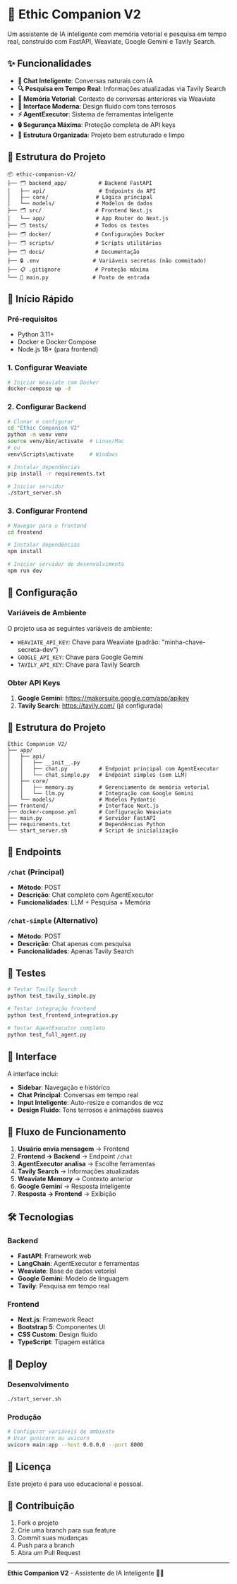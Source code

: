 # 🤖 Ethic Companion V2

Um assistente de IA inteligente com memória vetorial e pesquisa em tempo real, construído com FastAPI, Weaviate, Google Gemini e Tavily Search.

## ✨ Funcionalidades

- **💬 Chat Inteligente**: Conversas naturais com IA
- **🔍 Pesquisa em Tempo Real**: Informações atualizadas via Tavily Search
- **🧠 Memória Vetorial**: Contexto de conversas anteriores via Weaviate
- **🎨 Interface Moderna**: Design fluido com tons terrosos
- **⚡ AgentExecutor**: Sistema de ferramentas inteligente
- **🔒 Segurança Máxima**: Proteção completa de API keys
- **📁 Estrutura Organizada**: Projeto bem estruturado e limpo

## 📁 Estrutura do Projeto

```
📦 ethic-companion-v2/
├── 🗂️ backend_app/          # Backend FastAPI
│   ├── api/                 # Endpoints da API
│   ├── core/               # Lógica principal
│   └── models/             # Modelos de dados
├── 🗂️ src/                 # Frontend Next.js
│   └── app/                # App Router do Next.js
├── 🗂️ tests/               # Todos os testes
├── 🗂️ docker/              # Configurações Docker
├── 🗂️ scripts/             # Scripts utilitários
├── 🗂️ docs/                # Documentação
├── 🔒 .env                 # Variáveis secretas (não commitado)
├── 📋 .gitignore           # Proteção máxima
└── 🔧 main.py              # Ponto de entrada
```

## 🚀 Início Rápido

### Pré-requisitos

- Python 3.11+
- Docker e Docker Compose
- Node.js 18+ (para frontend)

### 1. Configurar Weaviate

```bash
# Iniciar Weaviate com Docker
docker-compose up -d
```

### 2. Configurar Backend

```bash
# Clonar e configurar
cd "Ethic Companion V2"
python -m venv venv
source venv/bin/activate  # Linux/Mac
# ou
venv\Scripts\activate     # Windows

# Instalar dependências
pip install -r requirements.txt

# Iniciar servidor
./start_server.sh
```

### 3. Configurar Frontend

```bash
# Navegar para o frontend
cd frontend

# Instalar dependências
npm install

# Iniciar servidor de desenvolvimento
npm run dev
```

## 🔧 Configuração

### Variáveis de Ambiente

O projeto usa as seguintes variáveis de ambiente:

- `WEAVIATE_API_KEY`: Chave para Weaviate (padrão: "minha-chave-secreta-dev")
- `GOOGLE_API_KEY`: Chave para Google Gemini
- `TAVILY_API_KEY`: Chave para Tavily Search

### Obter API Keys

1. **Google Gemini**: https://makersuite.google.com/app/apikey
2. **Tavily Search**: https://tavily.com/ (já configurada)

## 📁 Estrutura do Projeto

```
Ethic Companion V2/
├── app/
│   ├── api/
│   │   ├── __init__.py
│   │   ├── chat.py          # Endpoint principal com AgentExecutor
│   │   └── chat_simple.py   # Endpoint simples (sem LLM)
│   ├── core/
│   │   ├── memory.py        # Gerenciamento de memória vetorial
│   │   └── llm.py           # Integração com Google Gemini
│   └── models/              # Modelos Pydantic
├── frontend/                # Interface Next.js
├── docker-compose.yml       # Configuração Weaviate
├── main.py                  # Servidor FastAPI
├── requirements.txt         # Dependências Python
└── start_server.sh          # Script de inicialização
```

## 🎯 Endpoints

### `/chat` (Principal)
- **Método**: POST
- **Descrição**: Chat completo com AgentExecutor
- **Funcionalidades**: LLM + Pesquisa + Memória

### `/chat-simple` (Alternativo)
- **Método**: POST
- **Descrição**: Chat apenas com pesquisa
- **Funcionalidades**: Apenas Tavily Search

## 🧪 Testes

```bash
# Testar Tavily Search
python test_tavily_simple.py

# Testar integração frontend
python test_frontend_integration.py

# Testar AgentExecutor completo
python test_full_agent.py
```

## 🎨 Interface

A interface inclui:
- **Sidebar**: Navegação e histórico
- **Chat Principal**: Conversas em tempo real
- **Input Inteligente**: Auto-resize e comandos de voz
- **Design Fluido**: Tons terrosos e animações suaves

## 🔄 Fluxo de Funcionamento

1. **Usuário envia mensagem** → Frontend
2. **Frontend → Backend** → Endpoint `/chat`
3. **AgentExecutor analisa** → Escolhe ferramentas
4. **Tavily Search** → Informações atualizadas
5. **Weaviate Memory** → Contexto anterior
6. **Google Gemini** → Resposta inteligente
7. **Resposta → Frontend** → Exibição

## 🛠️ Tecnologias

### Backend
- **FastAPI**: Framework web
- **LangChain**: AgentExecutor e ferramentas
- **Weaviate**: Base de dados vetorial
- **Google Gemini**: Modelo de linguagem
- **Tavily**: Pesquisa em tempo real

### Frontend
- **Next.js**: Framework React
- **Bootstrap 5**: Componentes UI
- **CSS Custom**: Design fluido
- **TypeScript**: Tipagem estática

## 🚀 Deploy

### Desenvolvimento
```bash
./start_server.sh
```

### Produção
```bash
# Configurar variáveis de ambiente
# Usar gunicorn ou uvicorn
uvicorn main:app --host 0.0.0.0 --port 8000
```

## 📝 Licença

Este projeto é para uso educacional e pessoal.

## 🤝 Contribuição

1. Fork o projeto
2. Crie uma branch para sua feature
3. Commit suas mudanças
4. Push para a branch
5. Abra um Pull Request

---

**Ethic Companion V2** - Assistente de IA Inteligente 🤖✨ 